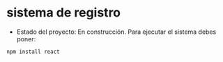 <h1> sistema de registro  </h1>

- Estado del proyecto: En construcción.
Para ejecutar el sistema debes poner:

```npm install react ```
